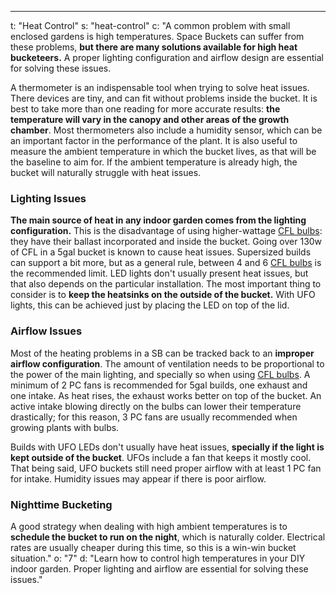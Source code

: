 ---
t: "Heat Control"
s: "heat-control"
c: "A common problem with small enclosed gardens is high temperatures. Space Buckets can suffer from these problems, <strong>but there are many solutions available for high heat bucketeers.</strong> A proper lighting configuration and airflow design are essential for solving these issues.

A thermometer is an indispensable tool when trying to solve heat issues. There devices are tiny, and can fit without problems inside the bucket. It is best to take more than one reading for more accurate results: <strong>the temperature will vary in the canopy and other areas of the growth chamber</strong>. Most thermometers also include a humidity sensor, which can be an important factor in the performance of the plant. It is also useful to measure the ambient temperature in which the bucket lives, as that will be the baseline to aim for. If the ambient temperature is already high, the bucket will naturally struggle with heat issues.

<h3>Lighting Issues</h3>
<strong>The main source of heat in any indoor garden comes from the lighting configuration.</strong> This is the disadvantage of using higher-wattage <a href='https://amzn.to/3jMfTYw'>CFL bulbs</a>: they have their ballast incorporated and inside the bucket. Going over 130w of CFL in a 5gal bucket is known to cause heat issues. Supersized builds can support a bit more, but as a general rule, between 4 and 6 <a href='https://amzn.to/3jMfTYw'>CFL bulbs</a> is the recommended limit. LED lights don't usually present heat issues, but that also depends on the particular installation. The most important thing to consider is to <strong>keep the heatsinks on the outside of the bucket.</strong> With UFO lights, this can be achieved just by placing the LED on top of the lid.

<h3>Airflow Issues</h3>
Most of the heating problems in a SB can be tracked back to an <strong>improper airflow configuration</strong>. The amount of ventilation needs to be proportional to the power of the main lighting, and specially so when using <a href='https://amzn.to/3jMfTYw'>CFL bulbs</a>. A minimum of 2 PC fans is recommended for 5gal builds, one exhaust and one intake. As heat rises, the exhaust works better on top of the bucket. An active intake blowing directly on the bulbs can lower their temperature drastically; for this reason, 3 PC fans are usually recommended when growing plants with bulbs.

Builds with UFO LEDs don't usually have heat issues, <strong>specially if the light is kept outside of the bucket</strong>. UFOs include a fan that keeps it mostly cool. That being said, UFO buckets still need proper airflow with at least 1 PC fan for intake. Humidity issues may appear if there is poor airflow.

<h3>Nighttime Bucketing</h3>
A good strategy when dealing with high ambient temperatures is to <strong>schedule the bucket to run on the night</strong>, which is naturally colder. Electrical rates are usually cheaper during this time, so this is a win-win bucket situation."
o: "7"
d: "Learn how to control high temperatures in your DIY indoor garden. Proper lighting and airflow are essential for solving these issues."